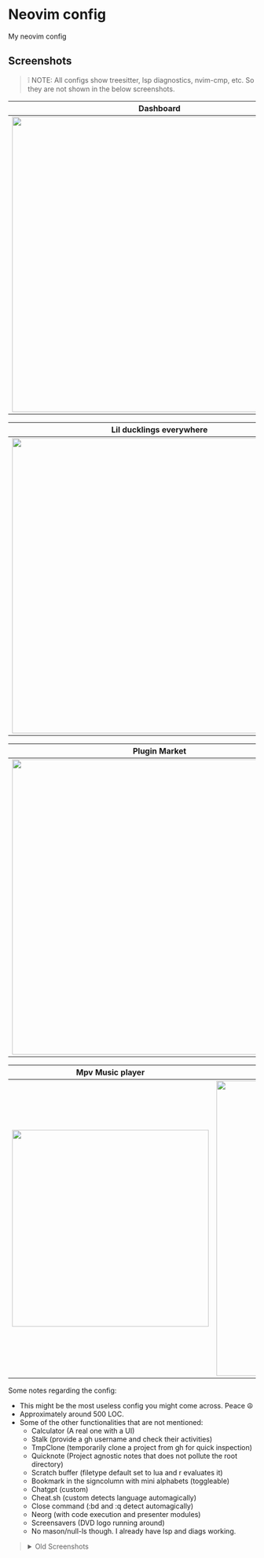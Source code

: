 # Neovim config
My neovim config

## Screenshots
> ❕ NOTE: All configs show treesitter, lsp diagnostics, nvim-cmp, etc. So they are not shown in the below screenshots.

| Dashboard | Init file |
|---|---|
| <img width=600 src="https://github.com/tamton-aquib/nvim/assets/77913442/c0054c4b-c931-43d9-8f55-eca550755785" /> | <img width=600 src="https://github.com/tamton-aquib/nvim/assets/77913442/700b1119-f088-45bd-aba5-11081eaa29a7" /> |

| Lil ducklings everywhere | Animated float open |
|---|---|
| <img width=600 src="https://github.com/tamton-aquib/nvim/assets/77913442/4f02c929-d968-4bf6-ac89-701ef852c66b" /> | <img width=600 src="https://github.com/tamton-aquib/nvim/assets/77913442/ea93ed3b-f66e-4720-95e1-39a29f4e823c" /> |

| Plugin Market | Read XKCD when bored |
|---|---|
| <img width=600 src="https://github.com/tamton-aquib/nvim/assets/77913442/5fb6be32-c7a3-420f-8542-4900f705fb61" /> | <img width=600 src="https://github.com/tamton-aquib/nvim/assets/77913442/e8234ada-8562-4e98-8a5c-b7304bd2b701" /> |

| Mpv Music player | Raining inside |
|---|---|
| <img height=400 src="https://github.com/tamton-aquib/nvim/assets/77913442/11c2f3db-6323-41ba-861f-91d3d800b4ca" /> | <img width=600 src="https://github.com/tamton-aquib/nvim/assets/77913442/a5873e97-12a8-4474-a964-205f3c1b35ae" /> |


Some notes regarding the config:
- This might be the most useless config you might come across. Peace ☮️
- Approximately around 500 LOC.
- Some of the other functionalities that are not mentioned:
  - Calculator (A real one with a UI)
  - Stalk (provide a gh username and check their activities)
  - TmpClone (temporarily clone a project from gh for quick inspection)
  - Quicknote (Project agnostic notes that does not pollute the root directory)
  - Scratch buffer (filetype default set to lua and <leader>r evaluates it)
  - Bookmark in the signcolumn with mini alphabets (toggleable)
  - Chatgpt (custom)
  - Cheat.sh (custom detects language automagically)
  - Close command (:bd and :q detect automagically)
  - Neorg (with code execution and presenter modules)
  - Screensavers (DVD logo running around)
  - No mason/null-ls though. I already have lsp and diags working.

> <details>
> <summary>Old Screenshots</summary>
> 
> ![image](https://user-images.githubusercontent.com/77913442/146633265-bdbcdae3-29b2-4058-b217-d5f2b162af40.png)
> ![image](https://user-images.githubusercontent.com/77913442/146633549-c098e7ca-6f6d-4740-8ab6-531d8a030555.png)
> ![image](https://user-images.githubusercontent.com/77913442/146633580-3fa0430e-228e-4010-97ca-46ea58cffc14.png)
> </details>
